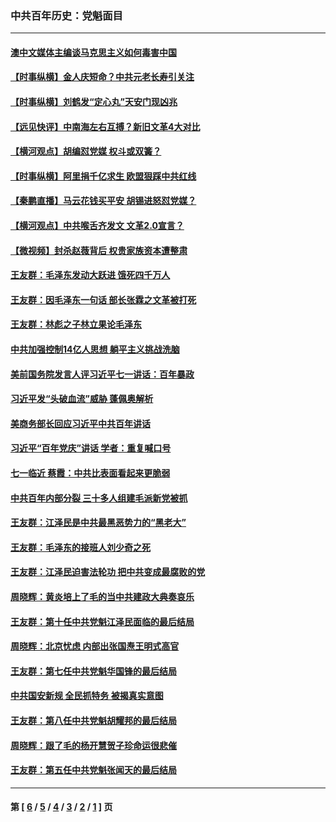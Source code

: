 ### 中共百年历史：党魁面目
---
#### [澳中文媒体主编谈马克思主义如何毒害中国](../../pages/nf1176107/n13257387.md?10070430) 
#### [【时事纵横】金人庆短命？中共元老长寿引关注](../../pages/nf1176107/n13217934.md?10070430) 
#### [【时事纵横】刘鹤发“定心丸”天安门现凶兆](../../pages/nf1176107/n13215416.md?10070430) 
#### [【远见快评】中南海左右互搏？新旧文革4大对比](../../pages/nf1176107/n13214745.md?10070430) 
#### [【横河观点】胡编怼党媒 权斗或双簧？](../../pages/nf1176107/n13210864.md?10070430) 
#### [【时事纵横】阿里捐千亿求生 欧盟狠踩中共红线](../../pages/nf1176107/n13206431.md?10070430) 
#### [【秦鹏直播】马云花钱买平安 胡锡进怒怼党媒？](../../pages/nf1176107/n13206392.md?10070430) 
#### [【横河观点】中共喉舌齐发文 文革2.0宣言？](../../pages/nf1176107/n13201248.md?10070430) 
#### [【微视频】封杀赵薇背后 权贵家族资本遭整肃](../../pages/nf1176107/n13197798.md?10070430) 
#### [王友群：毛泽东发动大跃进 饿死四千万人](../../pages/nf1176107/n13177158.md?10070430) 
#### [王友群：因毛泽东一句话 部长张霖之文革被打死](../../pages/nf1176107/n13161711.md?10070430) 
#### [王友群：林彪之子林立果论毛泽东](../../pages/nf1176107/n13128622.md?10070430) 
#### [中共加强控制14亿人思想 躺平主义挑战洗脑](../../pages/nf1176107/n13094299.md?10070430) 
#### [美前国务院发言人评习近平七一讲话：百年暴政](../../pages/nf1176107/n13066986.md?10070430) 
#### [习近平发“头破血流”威胁 蓬佩奥解析](../../pages/nf1176107/n13063604.md?10070430) 
#### [美商务部长回应习近平中共百年讲话](../../pages/nf1176107/n13062903.md?10070430) 
#### [习近平“百年党庆”讲话 学者：重复喊口号](../../pages/nf1176107/n13061411.md?10070430) 
#### [七一临近 蔡霞：中共比表面看起来更脆弱](../../pages/nf1176107/n13056418.md?10070430) 
#### [中共百年内部分裂 三十多人组建毛派新党被抓](../../pages/nf1176107/n13044023.md?10070430) 
#### [王友群：江泽民是中共最黑恶势力的“黑老大”](../../pages/nf1176107/n13022180.md?10070430) 
#### [王友群：毛泽东的接班人刘少奇之死](../../pages/nf1176107/n12991772.md?10070430) 
#### [王友群：江泽民迫害法轮功 把中共变成最腐败的党](../../pages/nf1176107/n12947347.md?10070430) 
#### [周晓辉：黄炎培上了毛的当中共建政大典奏哀乐](../../pages/nf1176107/n12942780.md?10070430) 
#### [王友群：第十任中共党魁江泽民面临的最后结局](../../pages/nf1176107/n12933748.md?10070430) 
#### [周晓辉：北京忧虑 内部出张国焘王明式高官](../../pages/nf1176107/n12931709.md?10070430) 
#### [王友群：第七任中共党魁华国锋的最后结局](../../pages/nf1176107/n12918457.md?10070430) 
#### [中共国安新规 全民抓特务 被揭真实意图](../../pages/nf1176107/n12911615.md?10070430) 
#### [王友群：第八任中共党魁胡耀邦的最后结局](../../pages/nf1176107/n12902918.md?10070430) 
#### [周晓辉：跟了毛的杨开慧贺子珍命运很悲催](../../pages/nf1176107/n12877804.md?10070430) 
#### [王友群：第五任中共党魁张闻天的最后结局](../../pages/nf1176107/n12865420.md?10070430) 

---
#### 第 [ [6](./6.md?10070430) / [5](./5.md?10070430) / [4](./4.md?10070430) / [3](./3.md?10070430) / [2](./2.md?10070430) / [1](./1.md?10070430) ] 页
